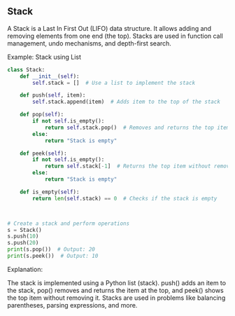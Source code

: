 ## Stack

A Stack is a Last In First Out (LIFO) data structure. It allows adding and removing elements from one end (the top). Stacks are used in function call management, undo mechanisms, and depth-first search.

Example: Stack using List


```python
class Stack:
    def __init__(self):
        self.stack = []  # Use a list to implement the stack

    def push(self, item):
        self.stack.append(item)  # Adds item to the top of the stack

    def pop(self):
        if not self.is_empty():
            return self.stack.pop()  # Removes and returns the top item
        else:
            return "Stack is empty"

    def peek(self):
        if not self.is_empty():
            return self.stack[-1]  # Returns the top item without removing
        else:
            return "Stack is empty"

    def is_empty(self):
        return len(self.stack) == 0  # Checks if the stack is empty



# Create a stack and perform operations
s = Stack()
s.push(10)
s.push(20)
print(s.pop())  # Output: 20
print(s.peek())  # Output: 10
```


Explanation:

The stack is implemented using a Python list (stack).
push() adds an item to the stack, pop() removes and returns the item at the top, and peek() shows the top item without removing it.
Stacks are used in problems like balancing parentheses, parsing expressions, and more.
